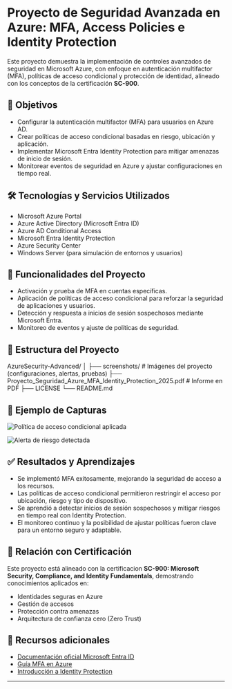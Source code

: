 # Proyecto de Seguridad Avanzada en Azure: MFA, Access Policies e Identity Protection

Este proyecto demuestra la implementación de controles avanzados de seguridad en Microsoft Azure, con enfoque en autenticación multifactor (MFA), políticas de acceso condicional y protección de identidad, alineado con los conceptos de la certificación **SC-900**.

## 📌 Objetivos

- Configurar la autenticación multifactor (MFA) para usuarios en Azure AD.
- Crear políticas de acceso condicional basadas en riesgo, ubicación y aplicación.
- Implementar Microsoft Entra Identity Protection para mitigar amenazas de inicio de sesión.
- Monitorear eventos de seguridad en Azure y ajustar configuraciones en tiempo real.

## 🛠 Tecnologías y Servicios Utilizados

- Microsoft Azure Portal  
- Azure Active Directory (Microsoft Entra ID)  
- Azure AD Conditional Access  
- Microsoft Entra Identity Protection  
- Azure Security Center  
- Windows Server (para simulación de entornos y usuarios)

## 🔐 Funcionalidades del Proyecto

- Activación y prueba de MFA en cuentas específicas.
- Aplicación de políticas de acceso condicional para reforzar la seguridad de aplicaciones y usuarios.
- Detección y respuesta a inicios de sesión sospechosos mediante Microsoft Entra.
- Monitoreo de eventos y ajuste de políticas de seguridad.

## 📂 Estructura del Proyecto

AzureSecurity-Advanced/
│
├── screenshots/ # Imágenes del proyecto (configuraciones, alertas, pruebas)
├── Proyecto_Seguridad_Azure_MFA_Identity_Protection_2025.pdf # Informe en PDF
├── LICENSE
└── README.md

## 📸 Ejemplo de Capturas

![Política de acceso condicional aplicada](screenshots/politica-acceso-condicional.png)

![Alerta de riesgo detectada](screenshots/alerta-riesgo.png)

## ✅ Resultados y Aprendizajes

- Se implementó MFA exitosamente, mejorando la seguridad de acceso a los recursos.
- Las políticas de acceso condicional permitieron restringir el acceso por ubicación, riesgo y tipo de dispositivo.
- Se aprendió a detectar inicios de sesión sospechosos y mitigar riesgos en tiempo real con Identity Protection.
- El monitoreo continuo y la posibilidad de ajustar políticas fueron clave para un entorno seguro y adaptable.

## 📘 Relación con Certificación

Este proyecto está alineado con la certificacion **SC-900: Microsoft Security, Compliance, and Identity Fundamentals**, demostrando conocimientos aplicados en:

- Identidades seguras en Azure
- Gestión de accesos
- Protección contra amenazas
- Arquitectura de confianza cero (Zero Trust)

## 📎 Recursos adicionales

- [Documentación oficial Microsoft Entra ID](https://learn.microsoft.com/en-us/entra/identity/)
- [Guía MFA en Azure](https://learn.microsoft.com/en-us/azure/active-directory/authentication/tutorial-enable-azure-mfa)
- [Introducción a Identity Protection](https://learn.microsoft.com/en-us/azure/active-directory/identity-protection/overview-identity-protection)

---



